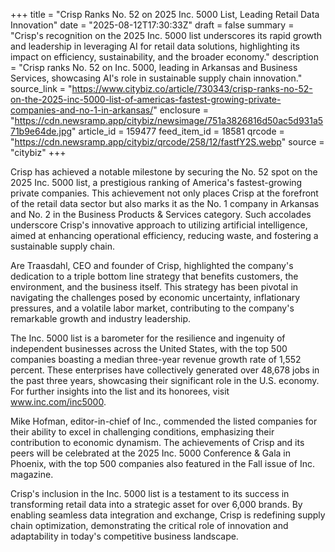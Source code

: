 +++
title = "Crisp Ranks No. 52 on 2025 Inc. 5000 List, Leading Retail Data Innovation"
date = "2025-08-12T17:30:33Z"
draft = false
summary = "Crisp's recognition on the 2025 Inc. 5000 list underscores its rapid growth and leadership in leveraging AI for retail data solutions, highlighting its impact on efficiency, sustainability, and the broader economy."
description = "Crisp ranks No. 52 on Inc. 5000, leading in Arkansas and Business Services, showcasing AI's role in sustainable supply chain innovation."
source_link = "https://www.citybiz.co/article/730343/crisp-ranks-no-52-on-the-2025-inc-5000-list-of-americas-fastest-growing-private-companies-and-no-1-in-arkansas/"
enclosure = "https://cdn.newsramp.app/citybiz/newsimage/751a3826816d50ac5d931a571b9e64de.jpg"
article_id = 159477
feed_item_id = 18581
qrcode = "https://cdn.newsramp.app/citybiz/qrcode/258/12/fastfY2S.webp"
source = "citybiz"
+++

<p>Crisp has achieved a notable milestone by securing the No. 52 spot on the 2025 Inc. 5000 list, a prestigious ranking of America's fastest-growing private companies. This achievement not only places Crisp at the forefront of the retail data sector but also marks it as the No. 1 company in Arkansas and No. 2 in the Business Products & Services category. Such accolades underscore Crisp's innovative approach to utilizing artificial intelligence, aimed at enhancing operational efficiency, reducing waste, and fostering a sustainable supply chain.</p><p>Are Traasdahl, CEO and founder of Crisp, highlighted the company's dedication to a triple bottom line strategy that benefits customers, the environment, and the business itself. This strategy has been pivotal in navigating the challenges posed by economic uncertainty, inflationary pressures, and a volatile labor market, contributing to the company's remarkable growth and industry leadership.</p><p>The Inc. 5000 list is a barometer for the resilience and ingenuity of independent businesses across the United States, with the top 500 companies boasting a median three-year revenue growth rate of 1,552 percent. These enterprises have collectively generated over 48,678 jobs in the past three years, showcasing their significant role in the U.S. economy. For further insights into the list and its honorees, visit <a href='https://www.inc.com/inc5000' rel='nofollow' target='_blank'>www.inc.com/inc5000</a>.</p><p>Mike Hofman, editor-in-chief of Inc., commended the listed companies for their ability to excel in challenging conditions, emphasizing their contribution to economic dynamism. The achievements of Crisp and its peers will be celebrated at the 2025 Inc. 5000 Conference & Gala in Phoenix, with the top 500 companies also featured in the Fall issue of Inc. magazine.</p><p>Crisp's inclusion in the Inc. 5000 list is a testament to its success in transforming retail data into a strategic asset for over 6,000 brands. By enabling seamless data integration and exchange, Crisp is redefining supply chain optimization, demonstrating the critical role of innovation and adaptability in today's competitive business landscape.</p>